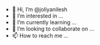 - 👋 Hi, I’m @joliyanilesh
- 👀 I’m interested in ...
- 🌱 I’m currently learning ...
- 💞️ I’m looking to collaborate on ...
- 📫 How to reach me ...

<!---
joliyanilesh/joliyanilesh is a ✨ special ✨ repository because its `README.md` (this file) appears on your GitHub profile.
You can click the Preview link to take a look at your changes.
--->
